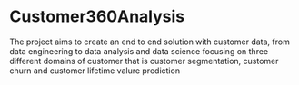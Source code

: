 # Customer360Analysis
The project aims to create an end to end solution with customer data, from data engineering to data analysis and data science focusing on three different domains of customer that is customer segmentation, customer churn and customer lifetime valure prediction
